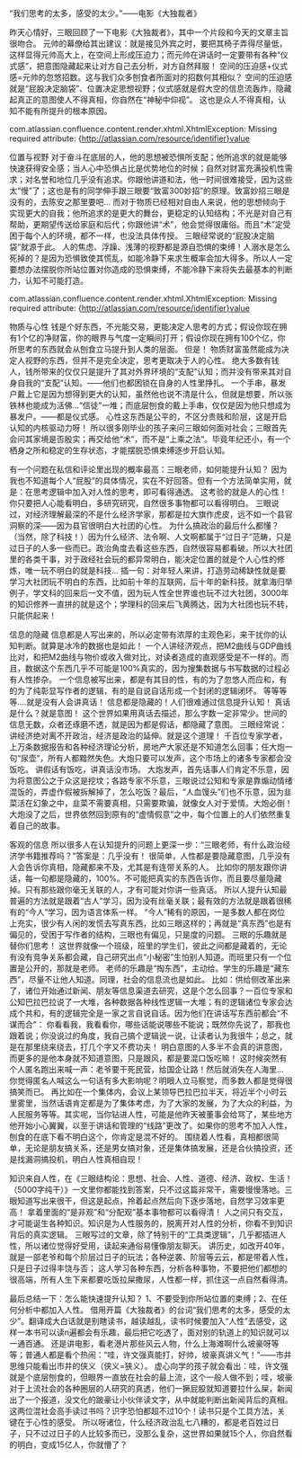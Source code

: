 “我们思考的太多，感受的太少。”——电影《大独裁者》



昨天心情好，三眼回顾了一下电影《大独裁者》，其中一个片段和今天的文章主旨很吻合。 元帅的幕僚给其出建议：就是接见外宾之时，要把其椅子弄得尽量低，这样显得元帅高大上，在空间上形成压迫力；而元帅在讲话时一定要带有各种“仪式感”，把意图隐藏起来让对方自己去分析，对方自然拜服！ 空间的压迫感+仪式感=元帅的忽悠招数。这与我们众多刨食者所面对的招数何其相似？ 空间的压迫感就是“屁股决定脑袋”、位置决定思想视野；仪式感就是假大空的信息流轰炸，隐藏起真正的意图使人不得真相，你自然在“神秘中仰视”。 这也是众人不得真相，认知不能有所提升的根本原因。  

com.atlassian.confluence.content.render.xhtml.XhtmlException: Missing required attribute: {http://atlassian.com/resource/identifier}value



位置与视野
对于奋斗在底层的人，他的思想被恐惧所支配；他所追求的就是能够快速获得安全感；当人心中恐惧占比是优势地位的时候；自然对财富充满投机性需求；对名誉和地位几乎没有追求。你跟他讲道和法，他一时间很难接受，因为这些太“慢”了；这也是有的同学伸手跟三眼要“致富300妙招”的原理。致富妙招三眼是没有的，去陈安之那里要吧... 而对于物质已经相对自由人来说，他的思想倾向于实现更大的自我；他所追求的是更大的舞台，更稳定的认知结构；不光是对自己有帮助，更期望传送给家庭和后代；你跟他讲“术”，他会觉得很庸俗。而且“术”定受困于每个人的环境，都不一样，也没法具体传授。
三眼经常说的“屁股决定脑袋”就源于此。
人的焦虑、浮躁、浅薄的视野都是源自恐惧的束缚！人溺水是怎么死掉的？是因为恐惧致使其慌乱，如能冷静下来求生概率会加大得多。所以人一定要想办法摆脱你所站位置对你造成的恐惧束缚，不能冷静下来将失去最基本的判断力，认知不可能打造。


com.atlassian.confluence.content.render.xhtml.XhtmlException: Missing required attribute: {http://atlassian.com/resource/identifier}value



物质与心性
钱是个好东西，不光能交易，更能决定人思考的方式；假设你现在拥有1个亿的净财富，你的眼界与气度一定瞬间打开；假设你现在拥有100个亿，你所思考的东西就会从刨食立马提升到人类的层面。
但是！ 物质财富虽然能成为决定人视野的东西，但并不是完全决定，思考更取决于人的心性。
绝大多数有钱人，钱所带来的仅仅只是提升了其对外界环境的“支配”认知；而并没有带来其对自身自我的“支配”认知。——他们也都困锁在自身的人性里挣扎。 一个手串，暴发户戴上它是因为想得到更大的认知，虽然他也说不清是什么，但就是想要，所以张铁林也能成为活佛...“信徒”一堆；而底层刨食的戴上手串，仅仅是因为他只想成为暴发户。——都是仪式感。
心性这东西是公平的，不区分贵贱和阶层，这是开启认知的内核驱动力呀！
所以很多刚毕业的孩子来问三眼如何面对社会；三眼首先会问其家境是否殷实；再交给他“术”，而不是“上乘之法“。毕竟年纪还小，有一个栖身之所和稳定的生存状态，才能摆脱恐惧束缚逐步开启认知。






有一个问题在私信和评论里出现的概率最高：三眼老师，如何能提升认知？ 因为我也不知道每个人“屁股”的具体情况，实在不好回答。但有一个方法简单实用，就是：在思考逻辑中加入对人性的思考，即可看得通透。
这考验的就是人的心性！你只要把人心能看明白，多研究研究，自然很多事物都可以看得明白。
三眼说过，对经济理解最深的不是什么经济学家，那都是拉大旗作虎皮，远不如一个县官洞察的深——因为县官很明白大社团的心性。 为什么搞政治的最后什么都懂？（当然，除了科技！）因为什么经济、法令啊、人文啊都属于“过日子”范畴，只是过日子的人多一些而已。政治角度去看这些东西，自然很容易都看破。所以大社团里的各类干事，对于政经社会玩的都异常明白，能决定位置的就是个人心性的修炼，唯一玩不明白的就是科技...
插一句：对年轻人来讲，打造劳动稀缺性就是要学习大社团玩不明白的东西，比如前十年的互联网，后十年的新科技。就拿海归举例子，学文科的回来后一文不值，因为玩人性全世界谁也玩不过大社团，3000年的知识修养一直拼的就是这个；学理科的回来后飞黄腾达，因为大社团也玩不转，只能供起来！  



信息的隐藏 信息都是人写出来的，所以必定带有浓厚的主观色彩，来干扰你的认知判断。就算是冰冷的数据也是如此！ 一个人讲经济观点，把M2曲线与GDP曲线比对，和把M2曲线与物价或收入做对比，对读者造成的直观感受是不一样的。而且，数据这个东西几乎不可能是100%真实的，因为搜集数据与书写数据的过程必有人性掺杂。 一个信息被写出来，都是有其目的性，有的为了忽悠人而应和，有的为了纯彰显写作者的逻辑，有的是自说自话形成一个封闭的逻辑闭环。 等等等等….就是没有人会讲真话！
信息都是隐藏的！人们很难通过信息提升认知！ 真话是什么？就是意图！ 这个世界如果用真话去描述，那么字数一定非常少。世间的信息无数，众者还琢磨不透，就是因为都是假话，都隐藏了意图。 三眼经常说：讲经济绝对离不开政治，经济是政治的延伸。就是这个道理！ 千百位专家学者，上万条数据报告和各种经济理论分析，房地产大家还是不知道怎么回事；任大炮一句“尿壶”，所有人都黯然失色。大炮只要可以发声，这个市场上的诸多专家都会没饭吃。 讲假话有饭吃，讲真话没市场。
大炮发声，首先话事人们肯定不乐意，因为将意图公之于众这是挖坟；各路专家不乐意，三眼说过公知和专家是靠煽动情绪混饭的，弄虚作假被拆解掉了，怎么吃饭？最后，“人血馒头”们也不乐意，因为韭菜活在幻象之中，韭菜不需要真相，只需要欺骗，就像女人对于爱情。大炮必倒！ 大炮没了之后，世界依然回到原有的“虚情假意”之中，每个位置上的人们依然重复着自己的故事。  


客观的信息
所以很多人在认知提升的问题上更深一步：“三眼老师，有什么政治经济学书籍推荐吗？”答案是：几乎没有！ 很简单，人性都是要隐藏意图，几乎没有人会告诉你真相，隐藏都来不及，尤其是有连带关系的人。
比如你的朋友跟你讲话，每一句都是隐藏的，100%。不可能把真实的东西告诉你，而且要尽量隐藏掉。只有那些跟你毫无关联的人，才有可能对你讲一些真话。
所以人提升认知最普遍的方法就是跟着“古人”学习，因为没有丝毫关联；最有效的方法就是跟着很稀有的“今人”学习，因为语言体系一样。
“今人”稀有的原因，一是多数人都在岗位上充实，很少有人闲的发慌去写真东西，比如三眼这样的；再就是“真东西”也是有偏见的，受困于写作者的结构，三眼也有偏见，只是度的问题。
三眼的乐趣就是替你们思考！ 这世界就像一个班级，班里的学生们，彼此之间都是藏着的，无论有没有竞争关系都会藏，自己研究出点“小秘密”生怕别人知道。而班里只有一个位置是公开的，那就是老师。 老师的乐趣是“掏东西”，主动给。学生的乐趣是“藏东西”，尽量不让他人知道。同理，社会的信息流也是如此。 比如：供给侧改革出来了，诸位开始通过新闻、朋友等信息渠道去研究，这是个怎么回事？一百位专家和公知巴拉巴拉说了一大堆，各种数据各种线性逻辑一大堆；有的逻辑诸位专家会达成个共和，有的逻辑完全是一家之言自说自话。因为他们在讲话写东西前都会“不谋而合”： 你看看我，我看看你，哪些话能说哪些不能说；既然你先说了，那我也跟着说；你没说过的角度，我自己搞个逻辑说一说，让读者认为我很牛；总之，就是在那里绕来绕去，打几个字又不费功夫！ 明白意图的人多半不会真的讲意图，而更多的是他本身就不知道意图，只是跟风，都是要混口饭吃嘛！ 这时候突然有个人匿名跑出来喊一声：老爷要干死民营，给国企让路！然后就消失在人海里… 你觉得匿名人喊这么一句话有多大影响呢？明眼人立马察觉，而多数人都是觉得很搞笑而已。
再比如在一个集体内，会议上某领导巴拉巴拉半天，将近半个小时云里雾里，当然话语肯定都是为了集体考虑，为了大家的发展，为了大众的利益，为人民服务等等。其实呢，当你钻进人性，可能是他昨天被董事会给骂了，某些地方他开始小心翼翼，以至于讲话和管理的“线路”更改了。如果你的思考不加入人性，刨食的在底下看不明白这个，你肯定是混不好的。 围绕着人性看，真相都很简单，无论是朋友搞关系，还是男女搞对象，还是集体搞发展，还是合伙搞投资，还是找漏洞搞投机，明白人性真相自现！ 


 知识来自人性，在《三眼结构论：思想、社会、人性、道德、经济、政权、生活！（5000字纯干）》一文里你都能找到答案，只不过这篇非常干，需要慢慢落地。三眼知道写出来很干，但这是起点，拎着起点然后向下逐步落地，自然学习效率更高！
拿着里面的“是非观”和“分配观”基本事物都可以看得清！
人之间只有交互，才可能诞生各种知识。知识是为人性服务的，脱离开对人性的分析，你看不到知识背后的真实逻辑。
三眼写过的文章，除了特别干的“工具类逻辑”，几乎都插进人性，所以诸位觉得好受用，读起来通俗易懂像朋友聊天。 讲历史，如改开40年，就是一部老爷和每个阶层过日子的玩法；各种逆袭、阶层等云云，都是带着人性，只是日子过得丰饶与否； 这人学习各种东西，分析各种事物，不要把他们都想的很高端，所有人生下来都要吃饭拉屎撒尿，人性都一样，抓住这一点自然看得清。  



最后总结一下：怎么能快速提升认知？ 1、不要受到你所站位置的束缚；2、在任何分析中都加入人性。
借用开篇《大独裁者》的台词“我们思考的太多，感受的太少”。翻译成大白话就是别瞎读书，越读越乱，读书时候要加入“人性”去感受，这样一本书可以读n遍都会有乐趣，最后把它吃透了，面对别的轨道上的知识就可以一通百通。
还是讲电影，看老港片那些风云人物，什么上海滩啊什么坡豪呀等等；普通人都是看个热闹：“哇，许文强真能打，好帅，坡豪真讲义气！”——市井思维只能看出市井的侠义（侠义=狭义）。 虚心向学的孩子就会看出：哇，许文强就是个底层刨食的，但眼界一直放在社会的最上流，这个一般人做不到；哇，坡豪对于上流社会的各种圈层的人研究的真透，他们一撅屁股就知道要拉什么屎，新闻出了一个报道，没文化的跛豪让小伙伴读文字，从中就能判断出新闻背后的真相。
这两位混社会高手读过书吗？识字恐怕都超不过10个！读书只是个工具方法，关键在于心性的感受。
所以呀诸位，什么经济政治乱七八糟的，都是老百姓过日子，只不过过日子的人比较多而已，没那么复杂，这世界如果就15个人，你自然看的明白，变成15亿人，你就懵了？